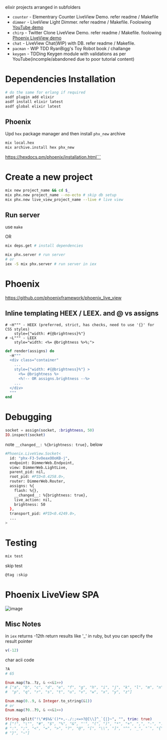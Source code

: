 elixir projects arranged in subfolders
- `counter` - Elementrary Counter LiveView Demo. refer readme / Makefile
- `dimmer` - LiveView Light Dimmer. refer readme / Makefile. Foolowing [YouTube demo](https://www.youtube.com/watch?v=AsyGYpQFiIA)
- `chirp` - Twitter Clone LiveView Demo. refer readme / Makefile. foolowing [Phoenix LiveView demo](https://www.youtube.com/watch?v=MZvmYaFkNJI)
- `chat` - LiveView Chat(WIP) with DB. refer readme / Makefile.
- `pacman` - WIP TDD RyanBigg's Toy Robot book / challange
- `keygen` - TDDing Keygen module with validations as per YouTube(incomple/abandoned due to poor tutorial content)

# Dependencies Installation

```sh
# do the same for erlang if required
asdf plugin add elixir
asdf install elixir latest
asdf global elixir latest
```

## Phoenix

Upd `hex` package manager and then install `phx_new` archive

```sh
mix local.hex
mix archive.install hex phx_new
```
<https://hexdocs.pm/phoenix/installation.html```>

# Create a new project

```sh
mix new project_name && cd $_
mix phx.new project_name --no-ecto # skip db setup
mix phx.new live_view_project_name --live # live view
```

## Run server

use `make`

OR
```sh
mix deps.get # install dependencies

mix phx.server # run server
# or
iex -S mix phx.server # run server in iex
```

# Phoenix

https://github.com/phoenixframework/phoenix_live_view

## Inline templating HEEX / LEEX. and @ vs assigns

```
# ~H""" - HEEX (preferred, strict, has checks, need to use '{}' for CSS styles)
    style={"width: #{@brightness}%"} 
# ~L""" - LEEX
    style="width: <%= @brightness %>%;">
```

```elixir
def render(assigns) do
  ~H""" 
  <div class="container"
    ...
    style={"width: #{@brightness}%"} >
      <%= @brightness %>
      <%!-- OR assigns.brightness --%>
    ...
  </div>
  """
end


```
# Debugging

```elixir
socket = assign(socket, :brightness, 50)
IO.inspect(socket)
```

note `__changed__: %{brightness: true},` below

```sh
#Phoenix.LiveView.Socket<
  id: "phx-F3-5vOeaxOOoKB-j",
  endpoint: DimmerWeb.Endpoint,
  view: DimmerWeb.LightLive,
  parent_pid: nil,
  root_pid: #PID<0.4258.0>,
  router: DimmerWeb.Router,
  assigns: %{
    flash: %{},
    __changed__: %{brightness: true},
    live_action: nil,
    brightness: 50
  },
  transport_pid: #PID<0.4249.0>,
  ...
>
```
# Testing

```sh
mix test
```

skip test
```sh
@tag :skip
```
# Phoenix LiveView SPA

![image](https://github.com/friendlyantz/elixir-sandbox/assets/70934030/8bce8764-be8d-49e7-bf66-8b4dd57739ce)

## Misc Notes

in `iex` returns -12th return results like '_' in ruby, but you can specify the result pointer

```elixir
v(-12)
```

char acii code

```elixir
?A
# 65

Enum.map(?a..?z, & <<&1>>)
# ["a", "b", "c", "d", "e", "f", "g", "h", "i", "j", "k", "l", "m", "n", "o",
#  "p", "q", "r", "s", "t", "u", "v", "w", "x", "y", "z"]

Enum.map(0..9, & Integer.to_string(&1))
# or 
Enum.map(?0..?9, & <<&1>>)

String.split("!\"#$%&'()*+,-./:;<=>?@[\\]^_`{|}~", "", trim: true)
# ["!", "\"", "#", "$", "%", "&", "'", "(", ")", "*", "+", ",", "-", ".", "/",
# ":", ";", "<", "=", ">", "?", "@", "[", "\\", "]", "^", "_", "`", "{", "|",
# "}", "~"]

```
